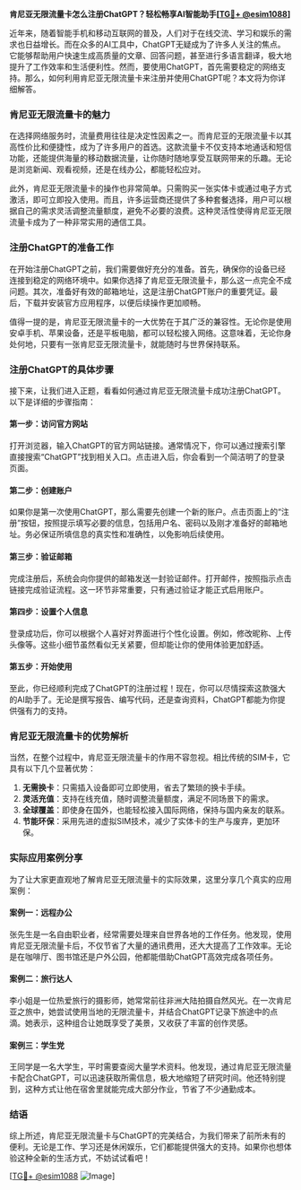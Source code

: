**肯尼亚无限流量卡怎么注册ChatGPT？轻松畅享AI智能助手[[TG💪+ @esim1088](https://t.me/s/esim1088)]**

近年来，随着智能手机和移动互联网的普及，人们对于在线交流、学习和娱乐的需求也日益增长。而在众多的AI工具中，ChatGPT无疑成为了许多人关注的焦点。它能够帮助用户快速生成高质量的文章、回答问题，甚至进行多语言翻译，极大地提升了工作效率和生活便利性。然而，要使用ChatGPT，首先需要稳定的网络支持。那么，如何利用肯尼亚无限流量卡来注册并使用ChatGPT呢？本文将为你详细解答。

### 肯尼亚无限流量卡的魅力

在选择网络服务时，流量费用往往是决定性因素之一。而肯尼亚的无限流量卡以其高性价比和便捷性，成为了许多用户的首选。这款流量卡不仅支持本地通话和短信功能，还能提供海量的移动数据流量，让你随时随地享受互联网带来的乐趣。无论是浏览新闻、观看视频，还是在线办公，都能轻松应对。

此外，肯尼亚无限流量卡的操作也非常简单。只需购买一张实体卡或通过电子方式激活，即可立即投入使用。而且，许多运营商还提供了多种套餐选择，用户可以根据自己的需求灵活调整流量额度，避免不必要的浪费。这种灵活性使得肯尼亚无限流量卡成为了一种非常实用的通信工具。

### 注册ChatGPT的准备工作

在开始注册ChatGPT之前，我们需要做好充分的准备。首先，确保你的设备已经连接到稳定的网络环境中。如果你选择了肯尼亚无限流量卡，那么这一点完全不成问题。其次，准备好有效的邮箱地址，这是注册ChatGPT账户的重要凭证。最后，下载并安装官方应用程序，以便后续操作更加顺畅。

值得一提的是，肯尼亚无限流量卡的一大优势在于其广泛的兼容性。无论你是使用安卓手机、苹果设备，还是平板电脑，都可以轻松接入网络。这意味着，无论你身处何地，只要有一张肯尼亚无限流量卡，就能随时与世界保持联系。

### 注册ChatGPT的具体步骤

接下来，让我们进入正题，看看如何通过肯尼亚无限流量卡成功注册ChatGPT。以下是详细的步骤指南：

#### 第一步：访问官方网站
打开浏览器，输入ChatGPT的官方网站链接。通常情况下，你可以通过搜索引擎直接搜索“ChatGPT”找到相关入口。点击进入后，你会看到一个简洁明了的登录页面。

#### 第二步：创建账户
如果你是第一次使用ChatGPT，那么需要先创建一个新的账户。点击页面上的“注册”按钮，按照提示填写必要的信息，包括用户名、密码以及刚才准备好的邮箱地址。务必保证所填信息的真实性和准确性，以免影响后续使用。

#### 第三步：验证邮箱
完成注册后，系统会向你提供的邮箱发送一封验证邮件。打开邮件，按照指示点击链接完成验证流程。这一环节非常重要，只有通过验证才能正式启用账户。

#### 第四步：设置个人信息
登录成功后，你可以根据个人喜好对界面进行个性化设置。例如，修改昵称、上传头像等。这些小细节虽然看似无关紧要，但却能让你的使用体验更加舒适。

#### 第五步：开始使用
至此，你已经顺利完成了ChatGPT的注册过程！现在，你可以尽情探索这款强大的AI助手了。无论是撰写报告、编写代码，还是查询资料，ChatGPT都能为你提供强有力的支持。

### 肯尼亚无限流量卡的优势解析

当然，在整个过程中，肯尼亚无限流量卡的作用不容忽视。相比传统的SIM卡，它具有以下几个显著优势：

1. **无需换卡**：只需插入设备即可立即使用，省去了繁琐的换卡手续。
2. **灵活充值**：支持在线充值，随时调整流量额度，满足不同场景下的需求。
3. **全球覆盖**：即使身在国外，也能轻松接入国际网络，保持与国内亲友的联系。
4. **节能环保**：采用先进的虚拟SIM技术，减少了实体卡的生产与废弃，更加环保。

### 实际应用案例分享

为了让大家更直观地了解肯尼亚无限流量卡的实际效果，这里分享几个真实的应用案例：

#### 案例一：远程办公
张先生是一名自由职业者，经常需要处理来自世界各地的工作任务。他发现，使用肯尼亚无限流量卡后，不仅节省了大量的通讯费用，还大大提高了工作效率。无论是在咖啡厅、图书馆还是户外公园，他都能借助ChatGPT高效完成各项任务。

#### 案例二：旅行达人
李小姐是一位热爱旅行的摄影师，她常常前往非洲大陆拍摄自然风光。在一次肯尼亚之旅中，她尝试使用当地的无限流量卡，并结合ChatGPT记录下旅途中的点滴。她表示，这种组合让她既享受了美景，又收获了丰富的创作灵感。

#### 案例三：学生党
王同学是一名大学生，平时需要查阅大量学术资料。他发现，通过肯尼亚无限流量卡配合ChatGPT，可以迅速获取所需信息，极大地缩短了研究时间。他还特别提到，这种方式让他在宿舍里就能完成大部分作业，节省了不少通勤成本。

### 结语

综上所述，肯尼亚无限流量卡与ChatGPT的完美结合，为我们带来了前所未有的便利。无论是工作、学习还是休闲娱乐，它们都能提供强大的支持。如果你也想体验这种全新的生活方式，不妨试试看吧！

[[TG💪+ @esim1088](https://t.me/s/esim1088) ![Image](https://i.postimg.cc/4NQfJmqS/Snipaste-2025-05-13-00-14-12.png)]
